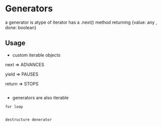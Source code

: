 # Generators
a generator is atype of iterator
has a .next() method returning {value: any , done: boolean}

## Usage
- custom iterable objects



next => ADVANCES

yield => PAUSES

return => STOPS

```
```

- generators are also iterable
```
for loop


destructure denerator
```